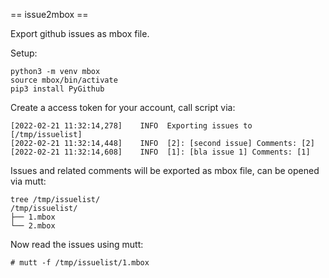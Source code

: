 == issue2mbox ==

Export github issues as mbox file.

Setup:

```
python3 -m venv mbox
source mbox/bin/activate
pip3 install PyGithub
```

Create a access token for your account, call script via:

```issue2mbox -r <repository> -t <token>
[2022-02-21 11:32:14,278]    INFO  Exporting issues to [/tmp/issuelist]
[2022-02-21 11:32:14,448]    INFO  [2]: [second issue] Comments: [2]
[2022-02-21 11:32:14,608]    INFO  [1]: [bla issue 1] Comments: [1]
```

Issues and related comments will be exported as mbox
file, can be opened via mutt:

```
tree /tmp/issuelist/
/tmp/issuelist/
├── 1.mbox
└── 2.mbox
```

Now read the issues using mutt:

`# mutt -f /tmp/issuelist/1.mbox`
